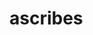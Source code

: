 # ascribes
<!DOCTYPE html>
<html lang="ja">
    <head>
        <meta http-equiv="Content-Type" content="text/html; charset=UTF-8">
        <title>超田代砲改 Ver.1.3</title>
    </head>
    <body>
        <script>
        var wind, add;
        
        function tashiro() {
            wind.location = add;
            setTimeout("tashiro()", f.inter.value*1000);
            f.fired.value++;
        }
        
        function display() {
            add = f.address.value;
            wind = window.open(add, 'target', 'width=400, height=400');
            tashiro();
        }
        </script>
        <form name="f">
            <font size="4" color="#000000">超田代砲改 Ver.1.3</font><br><br>
            <a>目標アドレス:</a><br>
            <input type="text" size="50" name="address" value="ここに目標URLを入れる"><br><br>
            <a>発射間隔:</a><br>
            <input type="text" size="5" name="inter" value="10"><a>秒</a><br><br>
            <a>既発射弾数:</a><br>
            <input type="text" name="fired" value="0"><br>
            <input type="button" value="発射" onclick="display()">
        </form>
    </body>
</html>

